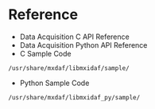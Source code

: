 # Reference

* Data Acquisition C API Reference
* Data Acquisition Python API Reference
* C Sample Code
```
/usr/share/mxdaf/libmxidaf/sample/
```
* Python Sample Code
```
/usr/share/mxdaf/libmxidaf_py/sample/
``` 
